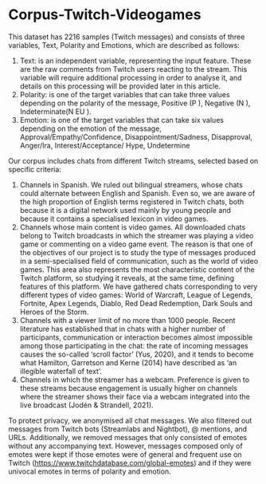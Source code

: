 # Corpus-Twitch-Videogames

This dataset has 2216 samples (Twitch messages) and consists of three variables, Text, Polarity and Emotions, which are described as follows:

1. Text: is an independent variable, representing the input feature. These are the raw comments from Twitch users reacting to the stream. This variable will require additional processing in order to analyse it, and details on this processing will be provided later in this article.
2. Polarity: is one of the target variables that can take three values depending on the polarity of the message, Positive (P ), Negative (N ), Indeterminate(N EU ).
3. Emotion: is one of the target variables that can take six values depending on the emotion of the message, Approval/Empathy/Confidence, Disappointment/Sadness, Disapproval, Anger/Ira, Interest/Acceptance/ Hype, Undetermine

Our corpus includes chats from different Twitch streams, selected based on specific criteria:

1. Channels in Spanish. We ruled out bilingual streamers, whose chats could alternate between English and Spanish. Even so, we are aware of the high proportion of English terms registered in Twitch chats, both because it is a digital network used mainly by young people and because it contains a specialised lexicon in video games.
2. Channels whose main content is video games. All downloaded chats belong to Twitch broadcasts in which the streamer was playing a video game or commenting on a video game event. The reason is that one of the objectives of our project is to study the type of messages produced in a semi-specialised field of communication, such as the world of video games. This area also represents the most characteristic content of the Twitch platform, so studying it reveals, at the same time, defining features of this platform. We have gathered chats corresponding to very different types of video games: World of Warcraft, League of Legends, Fortnite, Apex Legends, Diablo, Red Dead Redemption, Dark Souls and Heroes of the Storm.
3. Channels with a viewer limit of no more than 1000 people. Recent literature has established that in chats with a higher number of participants, communication or interaction becomes almost impossible among those participating in the chat: the rate of incoming messages causes the so-called ‘scroll factor’ (Yus, 2020), and it tends to become what Hamilton, Garretson and Kerne (2014) have described as ‘an illegible waterfall of text’.
4. Channels in which the streamer has a webcam. Preference is given to these streams because engagement is usually higher on channels where the streamer shows their face via a webcam integrated into the live broadcast (Jodén & Strandell, 2021). 

To protect privacy, we anonymised all chat messages. We also filtered out messages from Twitch bots (Streamlabs and Nightbot), @ mentions, and URLs. 
Additionally, we removed messages that only consisted of emotes without any accompanying text. However, messages composed only of emotes were kept if those emotes were of general and frequent use on Twitch (https://www.twitchdatabase.com/global-emotes) and if they were univocal emotes in terms of polarity and emotion.

